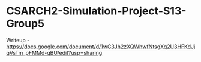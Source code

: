 # CSARCH2-Simulation-Project-S13-Group5

Writeup - https://docs.google.com/document/d/1wC3Jh2zXQWhwfNtsgXq2U3HFKdJjqVsTm_pFMMd-qBU/edit?usp=sharing
